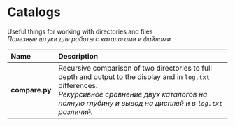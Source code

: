 # Catalogs

Useful things for working with directories and files<br/>*Полезные штуки для работы с каталогами и файлами*

| Name | Description |
| :----- | :----- |
| **compare.py** | Recursive comparison of two directories to full depth and output to the display and in `log.txt` differences.<br/>*Рекурсивное сравнение двух каталогов на полную глубину и вывод на дисплей и в `log.txt` различий.* |
